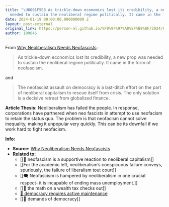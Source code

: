 ```yaml
---
title: "\U0001F5E8️ As trickle-down economics lost its credibility, a new prop was
  needed to sustain the neoliberal regime politically. It came in the form of neofascism."
date: 2024-01-19 00:00:00.000000000 Z
layout: post-external
original_link: https://person-al.github.io/%F0%9F%97%A8%EF%B8%8F/2024/01/19/as-trickle-down-economics-lost-its-credibility-a-new-prop-was-needed-to-sustain-the-neoliberal-regime-politically-it-came-in-the-form-of-neofascism.html
author: 100646
---
```


From [Why Neoliberalism Needs Neofascists](http://bostonreview.net/class-inequality-politics/prabhat-patnaik-why-neoliberalism-needs-neofascists):

> As trickle-down economics lost its credibility, a new prop was needed to sustain the neoliberal regime politically. It came in the form of neofascism.

and

> The neofascist assault on democracy is a last-ditch effort on the part of neoliberal capitalism to rescue itself from crisis. The only solution is a decisive retreat from globalized finance.

**Article Thesis:** Neoliberalism has failed the people. In response, corporations have partnered when neo fascists in attempt to use neofacism to retain the status quo. The problem is that neofacism cannot solve inequality, making it unpopular very quickly. This can be its downfall if we work hard to fight neofacism.

**Info:**

- **Source:** [Why Neoliberalism Needs Neofascists](http://bostonreview.net/class-inequality-politics/prabhat-patnaik-why-neoliberalism-needs-neofascists)
- **Related to:**
  - [[🌰 neofascism is a supportive reaction to neoliberal capitalism]]
  - [[For the academic left, neoliberalism’s conspicuous failure conveys, spuriously, the failure of liberalism tout court]]
  - [[🗨️ Neofascism is hampered by neoliberalism in one crucial respect- it is incapable of ending mass unemployment.]]
  - [[🌰 the math on a wealth tax checks out]]
  - [🌰 democracy requires active maintenance](/%F0%9F%8C%B0/2021/04/03/democracy-requires-active-maintenance.html)
  - [[🌰 demands of democracy]]
